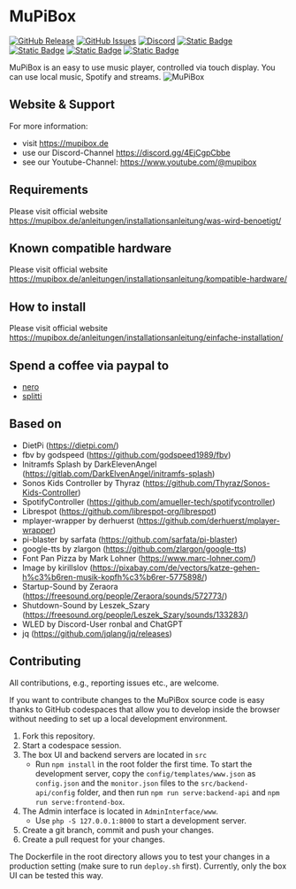 # MuPiBox
[![GitHub Release](https://img.shields.io/github/v/release/splitti/MuPiBox?label=stable%20release)](https://github.com/splitti/MuPiBox/releases)
[![GitHub Issues](https://img.shields.io/github/issues/splitti/MuPiBox.svg?style=flat-square&label=Issues&color=d77982)](https://github.com/splitti/MuPiBox/issues)
[![Discord](https://img.shields.io/discord/879874342203306005?logo=Discord&link=https%3A%2F%2Fdiscord.gg%2F4EjCgpCbbe)](https://discord.gg/4EjCgpCbbe) [![Static Badge](https://img.shields.io/badge/Website-Website?logo=Google%20Chrome&logoColor=%23ffffff&labelColor=%234285F4&color=%234285F4&link=https%3A%2F%2Fmupibox.de)](https://mupibox.de) [![Static Badge](https://img.shields.io/badge/Youtube-Youtube?logo=youtube&labelColor=red&color=red&link=https%3A%2F%2Fwww.youtube.com%2Fchannel%2FUCiqTXPBQLYgTB4uPBKzLENA)](https://www.youtube.com/channel/UCiqTXPBQLYgTB4uPBKzLENA) [![Static Badge](https://img.shields.io/badge/Facebook-Facebook?logo=facebook&labelColor=blue&color=blue&link=https%3A%2F%2Fwww.facebook.com%2Fmupibox)](https://www.facebook.com/mupibox) [![Static Badge](https://img.shields.io/badge/Paypal-Donate?logo=Paypal&label=Donate&link=https%3A%2F%2Fpaypal.me%2FDonateMuPiBox)](https://paypal.me/DonateMuPiBox)

MuPiBox is an easy to use music player, controlled via touch display. You can use local music, Spotify and streams.
![MuPiBox](media/images/splash.png "MuPiBox")
## Website & Support
For more information:
- visit https://mupibox.de 
- use our Discord-Channel https://discord.gg/4EjCgpCbbe
- see our Youtube-Channel: https://www.youtube.com/@mupibox

## Requirements
Please visit official website https://mupibox.de/anleitungen/installationsanleitung/was-wird-benoetigt/
## Known compatible hardware
Please visit official website https://mupibox.de/anleitungen/installationsanleitung/kompatible-hardware/
## How to install
Please visit official website  https://mupibox.de/anleitungen/installationsanleitung/einfache-installation/
## Spend a coffee via paypal to
- <a href="https://paypal.me/EGerhardt" target="_blank">nero</a>
- <a href="https://paypal.me/splittscheid" target="_blank">splitti</a>

## Based on
- DietPi (https://dietpi.com/)
- fbv by godspeed (https://github.com/godspeed1989/fbv)
- Initramfs Splash by DarkElevenAngel (https://gitlab.com/DarkElvenAngel/initramfs-splash)
- Sonos Kids Controller by Thyraz (https://github.com/Thyraz/Sonos-Kids-Controller)
- SpotifyController (https://github.com/amueller-tech/spotifycontroller)
- Librespot (https://github.com/librespot-org/librespot)
- mplayer-wrapper by derhuerst (https://github.com/derhuerst/mplayer-wrapper)
- pi-blaster by sarfata (https://github.com/sarfata/pi-blaster)
- google-tts by zlargon (https://github.com/zlargon/google-tts)
- Font Pan Pizza by Mark Lohner (https://www.marc-lohner.com/)
- Image by kirillslov (https://pixabay.com/de/vectors/katze-gehen-h%c3%b6ren-musik-kopfh%c3%b6rer-5775898/)
- Startup-Sound by Zeraora (https://freesound.org/people/Zeraora/sounds/572773/)
- Shutdown-Sound by Leszek_Szary (https://freesound.org/people/Leszek_Szary/sounds/133283/)
- WLED by Discord-User ronbal and ChatGPT
- jq (https://github.com/jqlang/jq/releases)

## Contributing
All contributions, e.g., reporting issues etc., are welcome.

If you want to contribute changes to the MuPiBox source code is easy thanks to GitHub codespaces that allow you to develop inside the browser without needing to set up a local development environment.
1. Fork this repository.
2. Start a codespace session.
3. The box UI and backend servers are located in `src`
    - Run `npm install` in the root folder the first time. To start the development server, copy the `config/templates/www.json` as `config.json` and the `monitor.json` files to the `src/backend-api/config` folder, and then run `npm run serve:backend-api` and `npm run serve:frontend-box`.
4. The Admin interface is located in `AdminInterface/www`.
    - Use `php -S 127.0.0.1:8000` to start a development server.
5. Create a git branch, commit and push your changes.
6. Create a pull request for your changes.

The Dockerfile in the root directory allows you to test your changes in a production setting (make sure to run `deploy.sh` first). Currently, only the box UI can be tested this way.
